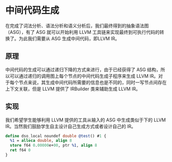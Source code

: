 # 中间代码生成

在完成了词法分析、语法分析和语义分析后，我们最终得到的抽象语法图（ASG），有了 ASG 就可以开始利用 LLVM 工具链来实现最终到可执行代码的转换了。为此我们需要从 ASG 生成中间代码，即LLVM IR。

## 原理

中间代码的生成可以通过递归下降的方式来进行，由于已经获得了 ASG 结构，所以可以通过递归的调用图上每个节点的中间代码生成子程序来生成 LLVM IR。对于每个节点来说，其生成中间代码所需要的信息也是不同的，同时一写节点间存在上下文关联，但是 LLVM 提供了 IRBuilder 类来辅助生成 LLVM IR。

## 实现

我们希望学生能够利用 LLVM 提供的工具从输入的 ASG 中生成类似于下的 LLVM IR。当然我们鼓励学生自主设计自己生成方式或者设计自己的 IR。

```llvm
define dso_local noundef double @test() #1 {
  %1 = alloca double, align 8
  store f64 0.00000e+00, ptr %1, align 8
  ret f64 0
}
```

